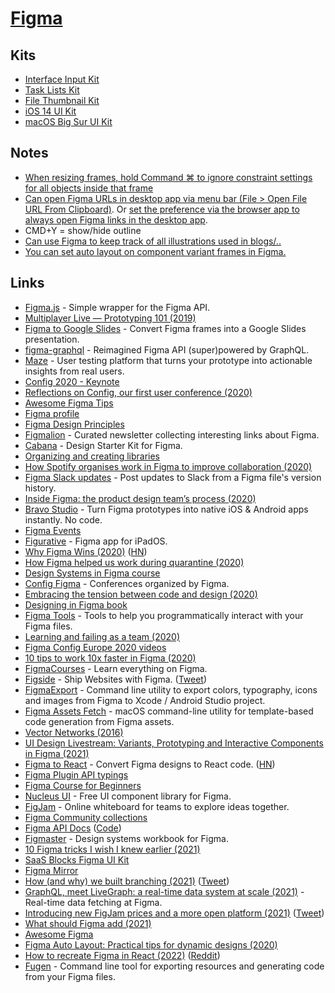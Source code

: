 # [Figma](https://www.figma.com)

## Kits

- [Interface Input Kit](https://www.figma.com/community/file/831737395628127231)
- [Task Lists Kit](https://www.figma.com/community/file/844437632570943875)
- [File Thumbnail Kit](https://www.figma.com/community/file/834093248798603357)
- [iOS 14 UI Kit](https://www.figma.com/community/file/858143367356468985)
- [macOS Big Sur UI Kit](https://www.figma.com/community/file/877084038660699458)

## Notes

- [When resizing frames, hold Command ⌘ to ignore constraint settings for all objects inside that frame](https://twitter.com/rogie/status/1239560547659468800)
- [Can open Figma URLs in desktop app via menu bar (File > Open File URL From Clipboard)](https://twitter.com/gavinmcfarland/status/1260132994679013377). Or [set the preference via the browser app to always open Figma links in the desktop app](https://twitter.com/rollmottle/status/1260212414592634880).
- CMD+Y = show/hide outline
- [Can use Figma to keep track of all illustrations used in blogs/..](https://twitter.com/kkblinder/status/1458547793660764170)
- [You can set auto layout on component variant frames in Figma.](https://twitter.com/Gavmn/status/1471954816897191936)

## Links

- [Figma.js](https://github.com/jongold/figma-js) - Simple wrapper for the Figma API.
- [Multiplayer Live — Prototyping 101 (2019)](https://www.youtube.com/watch?v=IZw_KNWp_qk)
- [Figma to Google Slides](https://github.com/alyssaxuu/figma-to-google-slides) - Convert Figma frames into a Google Slides presentation.
- [figma-graphql](https://github.com/braposo/figma-graphql) - Reimagined Figma API (super)powered by GraphQL.
- [Maze](https://maze.design/) - User testing platform that turns your prototype into actionable insights from real users.
- [Config 2020 - Keynote](https://www.youtube.com/watch?v=xL_ruBAwVmo)
- [Reflections on Config, our first user conference (2020)](https://www.youtube.com/playlist?list=PLXDU_eVOJTx4UHprj9iYPBu4agz8HiB66)
- [Awesome Figma Tips](https://awesomefigmatips.com/)
- [Figma profile](https://www.figma.com/@figma)
- [Figma Design Principles](https://www.figma.com/community/file/817913152610525667)
- [Figmalion](https://figmalion.com/) - Curated newsletter collecting interesting links about Figma.
- [Cabana](https://cabanaforfigma.com/) - Design Starter Kit for Figma.
- [Organizing and creating libraries](https://www.figma.com/best-practices/components-styles-and-shared-libraries/organizing-and-creating-libraries/)
- [How Spotify organises work in Figma to improve collaboration (2020)](https://spotify.design/articles/2020-04-20/how-spotify-works-in-figma/)
- [Figma Slack updates](https://github.com/jordansinger/figma-slack-updates) - Post updates to Slack from a Figma file's version history.
- [Inside Figma: the product design team’s process (2020)](https://www.figma.com/blog/inside-figma-the-product-design-teams-process/)
- [Bravo Studio](https://www.bravostudio.app/) - Turn Figma prototypes into native iOS & Android apps instantly. No code.
- [Figma Events](https://www.figma.com/events/)
- [Figurative](https://figurative.design/) - Figma app for iPadOS.
- [Why Figma Wins (2020)](https://kwokchain.com/2020/06/19/why-figma-wins/) ([HN](https://news.ycombinator.com/item?id=23584954))
- [How Figma helped us work during quarantine (2020)](https://littlemissrobot.com/blogs/how-figma-saved-us-during-a-lockdown)
- [Design Systems in Figma course](https://www.leveluptutorials.com/tutorials/design-systems-in-figma)
- [Config Figma](https://config.figma.com/) - Conferences organized by Figma.
- [Embracing the tension between code and design (2020)](https://www.figma.com/blog/config-europe-2020-new-feature-announcements/)
- [Designing in Figma book](https://figmabook.com/)
- [Figma Tools](https://github.com/souporserious/figma-tools) - Tools to help you programmatically interact with your Figma files.
- [Learning and failing as a team (2020)](https://www.figma.com/blog/learning-and-failing-as-a-team/)
- [Figma Config Europe 2020 videos](https://www.youtube.com/playlist?list=PLXDU_eVOJTx7kSHHiltBqo3FK__aB5HZi)
- [10 tips to work 10x faster in Figma (2020)](https://www.youtube.com/watch?v=i-9mgOL3mHw)
- [FigmaCourses](https://www.figmacourses.com/) - Learn everything on Figma.
- [Figside](https://figside.com/) - Ship Websites with Figma. ([Tweet](https://twitter.com/shinework/status/1337048663365988356))
- [FigmaExport](https://github.com/RedMadRobot/figma-export) - Command line utility to export colors, typography, icons and images from Figma to Xcode / Android Studio project.
- [Figma Assets Fetch](https://github.com/movch/figma-asset-fetch) - macOS command-line utility for template-based code generation from Figma assets.
- [Vector Networks (2016)](https://www.figma.com/blog/introducing-vector-networks/)
- [UI Design Livestream: Variants, Prototyping and Interactive Components in Figma (2021)](https://www.youtube.com/watch?v=YoHTtporWrw)
- [Figma to React](https://figma-to-react.vercel.app/) - Convert Figma designs to React code. ([HN](https://news.ycombinator.com/item?id=26603097))
- [Figma Plugin API typings](https://github.com/figma/plugin-typings)
- [Figma Course for Beginners](https://learningfigma.com/)
- [Nucleus UI](https://www.nucleus-ui.com/) - Free UI component library for Figma.
- [FigJam](https://www.figma.com/figjam/) - Online whiteboard for teams to explore ideas together.
- [Figma Community collections](https://www.figma.com/community/collection/config2021-sessions)
- [Figma API Docs](https://www.figma.com/developers/api) ([Code](https://github.com/figma/figma-api-demo))
- [Figmaster](https://www.figmaster.co/) - Design systems workbook for Figma.
- [10 Figma tricks I wish I knew earlier (2021)](https://uxdesign.cc/10-more-figma-tricks-i-wish-i-knew-earlier-1f802190e31a)
- [SaaS Blocks Figma UI Kit](https://cogentgene1.gumroad.com/#FbINx)
- [Figma Mirror](https://www.figma.com/mirror)
- [How (and why) we built branching (2021)](https://www.figma.com/blog/how-and-why-we-built-branching/) ([Tweet](https://twitter.com/skuwamoto/status/1447980346935439360))
- [GraphQL, meet LiveGraph: a real-time data system at scale (2021)](https://www.figma.com/blog/livegraph-real-time-data-fetching-at-figma/) - Real-time data fetching at Figma.
- [Introducing new FigJam prices and a more open platform (2021)](https://www.figma.com/blog/introducing-new-figjam-prices-and-a-more-open-platform/) ([Tweet](https://twitter.com/zoink/status/1450522306862739459))
- [What should Figma add (2021)](https://twitter.com/skuwamoto/status/1458819457761955841)
- [Awesome Figma](https://github.com/react-figma/awesome-figma)
- [Figma Auto Layout: Practical tips for dynamic designs (2020)](https://evilmartians.com/chronicles/figma-auto-layout-practical-tips-for-dynamic-designs)
- [How to recreate Figma in React (2022)](https://textframe.app/rahul/figma-in-react) ([Reddit](https://www.reddit.com/r/reactjs/comments/ssro7q/how_to_recreate_figma_in_react/))
- [Fugen](https://github.com/almazrafi/Fugen) - Command line tool for exporting resources and generating code from your Figma files.
